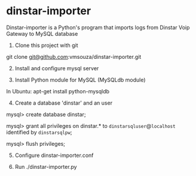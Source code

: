 # dinstar-importer

Dinstar-importer is a Python's program that imports logs from Dinstar Voip Gateway to MySQL database



1) Clone this project with git

git clone git@github.com:vmsouza/dinstar-importer.git



2) Install and configure mysql server



3) Install Python module for MySQL (MySQLdb module)

In Ubuntu: apt-get install python-mysqldb



4) Create a database 'dinstar' and an user

mysql> create database dinstar;

mysql> grant all privileges on dinstar.* to `dinstarsqluser`@`localhost` identified by `dinstarsqlpw`;

mysql> flush privileges;



5. Configure dinstar-importer.conf



6. Run ./dinstar-importer.py


